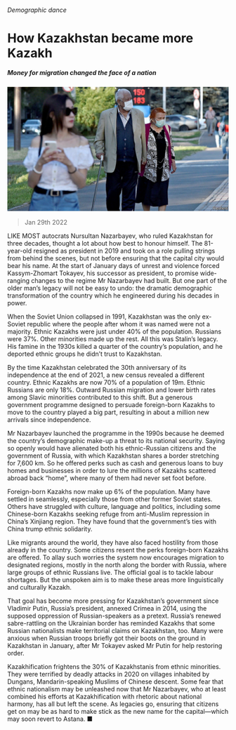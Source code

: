 ###### Demographic dance

# How Kazakhstan became more Kazakh 

##### Money for migration changed the face of a nation 

![image](images/20220129_asp501.jpg) 

> Jan 29th 2022 

LIKE MOST autocrats Nursultan Nazarbayev, who ruled Kazakhstan for three decades, thought a lot about how best to honour himself. The 81-year-old resigned as president in 2019 and took on a role pulling strings from behind the scenes, but not before ensuring that the capital city would bear his name. At the start of January days of unrest and violence forced Kassym-Zhomart Tokayev, his successor as president, to promise wide-ranging changes to the regime Mr Nazarbayev had built. But one part of the older man’s legacy will not be easy to undo: the dramatic demographic transformation of the country which he engineered during his decades in power.

When the Soviet Union collapsed in 1991, Kazakhstan was the only ex-Soviet republic where the people after whom it was named were not a majority. Ethnic Kazakhs were just under 40% of the population. Russians were 37%. Other minorities made up the rest. All this was Stalin’s legacy. His famine in the 1930s killed a quarter of the country’s population, and he deported ethnic groups he didn’t trust to Kazakhstan.


By the time Kazakhstan celebrated the 30th anniversary of its independence at the end of 2021, a new census revealed a different country. Ethnic Kazakhs are now 70% of a population of 19m. Ethnic Russians are only 18%. Outward Russian migration and lower birth rates among Slavic minorities contributed to this shift. But a generous government programme designed to persuade foreign-born Kazakhs to move to the country played a big part, resulting in about a million new arrivals since independence.

Mr Nazarbayev launched the programme in the 1990s because he deemed the country’s demographic make-up a threat to its national security. Saying so openly would have alienated both his ethnic-Russian citizens and the government of Russia, with which Kazakhstan shares a border stretching for 7,600 km. So he offered perks such as cash and generous loans to buy homes and businesses in order to lure the millions of Kazakhs scattered abroad back “home”, where many of them had never set foot before.

Foreign-born Kazakhs now make up 6% of the population. Many have settled in seamlessly, especially those from other former Soviet states. Others have struggled with culture, language and politics, including some Chinese-born Kazakhs seeking refuge from anti-Muslim repression in China’s Xinjiang region. They have found that the government’s ties with China trump ethnic solidarity.

Like migrants around the world, they have also faced hostility from those already in the country. Some citizens resent the perks foreign-born Kazakhs are offered. To allay such worries the system now encourages migration to designated regions, mostly in the north along the border with Russia, where large groups of ethnic Russians live. The official goal is to tackle labour shortages. But the unspoken aim is to make these areas more linguistically and culturally Kazakh.

That goal has become more pressing for Kazakhstan’s government since Vladimir Putin, Russia’s president, annexed Crimea in 2014, using the supposed oppression of Russian-speakers as a pretext. Russia’s renewed sabre-rattling on the Ukrainian border has reminded Kazakhs that some Russian nationalists make territorial claims on Kazakhstan, too. Many were anxious when Russian troops briefly got their boots on the ground in Kazakhstan in January, after Mr Tokayev asked Mr Putin for help restoring order.

Kazakhification frightens the 30% of Kazakhstanis from ethnic minorities. They were terrified by deadly attacks in 2020 on villages inhabited by Dungans, Mandarin-speaking Muslims of Chinese descent. Some fear that ethnic nationalism may be unleashed now that Mr Nazarbayev, who at least combined his efforts at Kazakhification with rhetoric about national harmony, has all but left the scene. As legacies go, ensuring that citizens get on may be as hard to make stick as the new name for the capital—which may soon revert to Astana. ■

